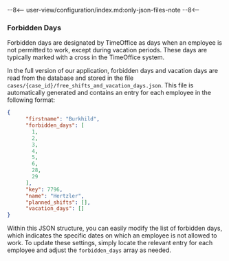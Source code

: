 --8<--
user-view/configuration/index.md:only-json-files-note
--8<--

### Forbidden Days

Forbidden days are designated by TimeOffice as days when an employee is not permitted to work, except during vacation periods. These days are typically marked with a cross in the TimeOffice system.

In the full version of our application, forbidden days and vacation days are read from the database and stored in the file `cases/{case_id}/free_shifts_and_vacation_days.json`. This file is automatically generated and contains an entry for each employee in the following format:

```json
{
      "firstname": "Burkhild",
      "forbidden_days": [
        1,
        2,
        3,
        4,
        5,
        6,
        28,
        29
      ],
      "key": 7796,
      "name": "Hertzler",
      "planned_shifts": [],
      "vacation_days": []
}
```

Within this JSON structure, you can easily modify the list of forbidden days, which indicates the specific dates on which an employee is not allowed to work. To update these settings, simply locate the relevant entry for each employee and adjust the `forbidden_days` array as needed.
